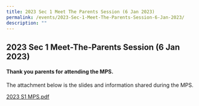 ```yaml
---
title: 2023 Sec 1 Meet The Parents Session (6 Jan 2023)
permalink: /events/2023-Sec-1-Meet-The-Parents-Session-6-Jan-2023/
description: ""
---
```



## 2023 Sec 1 Meet-The-Parents Session (6 Jan 2023)

#### Thank you parents for attending the MPS.


The attachment below is the slides and information shared during the MPS.

[2023 S1 MPS.pdf](/files/2023%20S1%20MPS.pdf)



